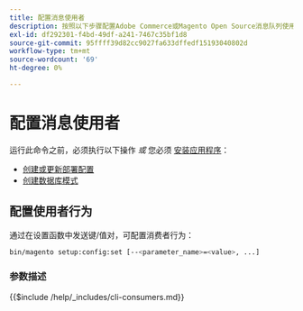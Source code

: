 ```yaml
---
title: 配置消息使用者
description: 按照以下步骤配置Adobe Commerce或Magento Open Source消息队列使用者的行为。
exl-id: df292301-f4bd-49df-a241-7467c35bf1d8
source-git-commit: 95ffff39d82cc9027fa633dffedf15193040802d
workflow-type: tm+mt
source-wordcount: '69'
ht-degree: 0%

---
```


# 配置消息使用者

运行此命令之前，必须执行以下操作 *或* 您必须 [安装应用程序](../advanced.md)：

* [创建或更新部署配置](deployment.md)
* [创建数据库模式](database.md)

## 配置使用者行为

通过在设置函数中发送键/值对，可配置消费者行为：

```bash
bin/magento setup:config:set [--<parameter_name>=<value>, ...]
```

### 参数描述

{{$include /help/_includes/cli-consumers.md}}
